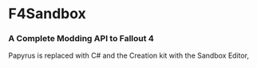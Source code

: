 # F4Sandbox

### A Complete Modding API to Fallout 4

Papyrus is replaced with C# and the Creation kit with the Sandbox Editor,
